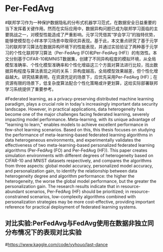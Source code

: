 Per-FedAvg
========
#联邦学习作为一种保护数据隐私的分布式机器学习范式，在数据安全日益重要的当下发挥着关键作用。然而在实际应用中，数据异构问题已成为联邦学习面临的主要挑战之一，对模型性能造成了严重影响。元学习凭借其“学会学习”的独特优势，能够使模型在小样本学习场景中取得优异表现。基于此，本文重点研究了基于元学习的联邦学习算法在数据异构环境下的性能表现，并通过实验验证了两种基于元学习的个性化联邦学习算法（Per-FedAvg (FO)和Per-FedAvg (HF)）的有效性。本文分别基于CIFAR-10和MNIST数据集，创建了不同异构程度的模拟环境，从全局模型准确率、个性化模型准确率和个性化增益这三个方面对算法进行比较，找出数据异构程度与算法表现之间的关系：异构度越高，全局模型效果越差，但个性化增益越大。研究结果表明，在资源充足的场景下，应优先采用Per-FedAvg (HF)；在资源有限的场景下，低复杂度算法配合个性化策略或许更划算，这给实际部署联邦学习系统提供了重要参考。

#Federated learning, as a privacy-preserving distributed machine learning paradigm, plays a crucial role in today's increasingly important data security landscape. However, in practical applications, data heterogeneity has become one of the major challenges facing federated learning, severely impacting model performance. Meta-learning, with its unique advantage of "learning to learn," enables models to achieve excellent performance in few-shot learning scenarios. Based on this, this thesis focuses on studying the performance of meta-learning-based federated learning algorithms in data heterogeneous environments, and experimentally validates the effectiveness of two meta-learning-based personalized federated learning algorithms (Per-FedAvg (FO) and Per-FedAvg (HF)). This paper creates simulation environments with different degrees of heterogeneity based on CIFAR-10 and MNIST datasets respectively, and compares the algorithms from three aspects: global model accuracy, personalized model accuracy, and personalization gain, to identify the relationship between data heterogeneity degree and algorithm performance: the higher the heterogeneity, the worse the global model performance, but the greater the personalization gain. The research results indicate that in resource-abundant scenarios, Per-FedAvg (HF) should be prioritized; in resource-constrained scenarios, low-complexity algorithms combined with personalization strategies may be more cost-effective, providing important reference for practical deployment of federated learning systems.

对比实验:PerFedAvg与FedAvg使用在数据非独立同分布情况下的表现对比实验
-----
#https://www.kaggle.com/code/yyhouo/last-dance
